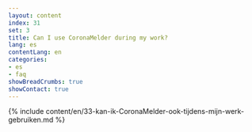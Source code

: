 ```yaml
---
layout: content
index: 31
set: 3
title: Can I use CoronaMelder during my work?
lang: es
contentLang: en
categories:
- es
- faq
showBreadCrumbs: true
showContact: true
---
```

{% include content/en/33-kan-ik-CoronaMelder-ook-tijdens-mijn-werk-gebruiken.md %}
